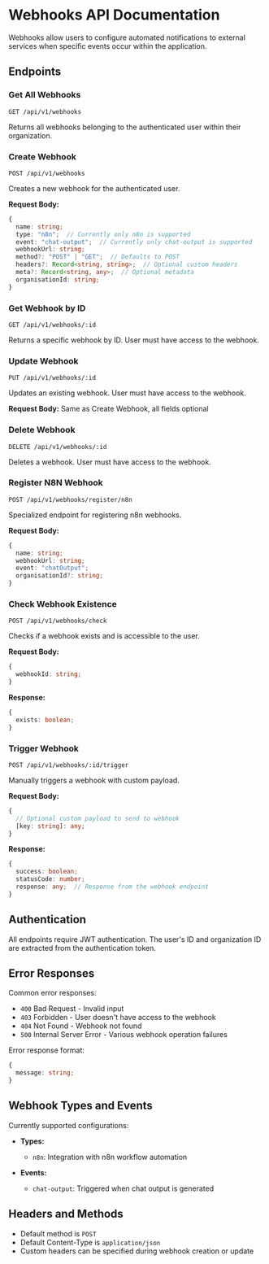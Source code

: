 # Webhooks API Documentation

Webhooks allow users to configure automated notifications to external services when specific events occur within the application.

## Endpoints

### Get All Webhooks

```
GET /api/v1/webhooks
```

Returns all webhooks belonging to the authenticated user within their organization.

### Create Webhook

```
POST /api/v1/webhooks
```

Creates a new webhook for the authenticated user.

**Request Body:**
```typescript
{
  name: string;
  type: "n8n";  // Currently only n8n is supported
  event: "chat-output";  // Currently only chat-output is supported
  webhookUrl: string;
  method?: "POST" | "GET";  // Defaults to POST
  headers?: Record<string, string>;  // Optional custom headers
  meta?: Record<string, any>;  // Optional metadata
  organisationId: string; 
}
```


### Get Webhook by ID

```
GET /api/v1/webhooks/:id
```

Returns a specific webhook by ID. User must have access to the webhook.

### Update Webhook

```
PUT /api/v1/webhooks/:id
```

Updates an existing webhook. User must have access to the webhook.

**Request Body:** Same as Create Webhook, all fields optional

### Delete Webhook

```
DELETE /api/v1/webhooks/:id
```

Deletes a webhook. User must have access to the webhook.

### Register N8N Webhook

```
POST /api/v1/webhooks/register/n8n
```

Specialized endpoint for registering n8n webhooks.

**Request Body:**
```typescript
{
  name: string;
  webhookUrl: string;
  event: "chatOutput";
  organisationId?: string;
}
```

### Check Webhook Existence

```
POST /api/v1/webhooks/check
```

Checks if a webhook exists and is accessible to the user.

**Request Body:**
```typescript
{
  webhookId: string;
}
```

**Response:**
```typescript
{
  exists: boolean;
}
```

### Trigger Webhook

```
POST /api/v1/webhooks/:id/trigger
```

Manually triggers a webhook with custom payload.

**Request Body:**
```typescript
{
  // Optional custom payload to send to webhook
  [key: string]: any;
}
```

**Response:**
```typescript
{
  success: boolean;
  statusCode: number;
  response: any;  // Response from the webhook endpoint
}
```

## Authentication

All endpoints require JWT authentication. The user's ID and organization ID are extracted from the authentication token.

## Error Responses

Common error responses:

- `400` Bad Request - Invalid input
- `403` Forbidden - User doesn't have access to the webhook
- `404` Not Found - Webhook not found
- `500` Internal Server Error - Various webhook operation failures

Error response format:
```typescript
{
  message: string;
}
```

## Webhook Types and Events

Currently supported configurations:

- **Types:**
  - `n8n`: Integration with n8n workflow automation

- **Events:**
  - `chat-output`: Triggered when chat output is generated

## Headers and Methods

- Default method is `POST`
- Default Content-Type is `application/json`
- Custom headers can be specified during webhook creation or update